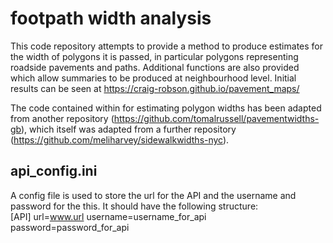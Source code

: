 # footpath width analysis
This code repository attempts to provide a method to produce estimates for the width of polygons it is passed, in particular polygons representing roadside pavements and paths. Additional functions are also provided which allow summaries to be produced at neighbourhood level. Initial results can be seen at https://craig-robson.github.io/pavement_maps/

The code contained within for estimating polygon widths has been adapted from another repository (https://github.com/tomalrussell/pavementwidths-gb), which itself was adapted from a further repository (https://github.com/meliharvey/sidewalkwidths-nyc). 

##

## api_config.ini
A config file is used to store the url for the API and the username and password for the this. It should have the following structure:  
[API]
url=www.url
username=username_for_api
password=password_for_api